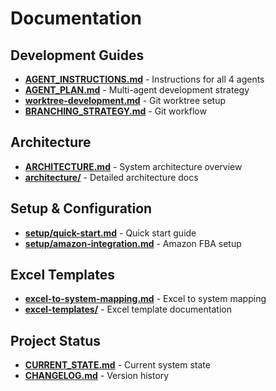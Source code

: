 # Documentation

## Development Guides
- **[AGENT_INSTRUCTIONS.md](AGENT_INSTRUCTIONS.md)** - Instructions for all 4 agents
- **[AGENT_PLAN.md](AGENT_PLAN.md)** - Multi-agent development strategy
- **[worktree-development.md](worktree-development.md)** - Git worktree setup
- **[BRANCHING_STRATEGY.md](BRANCHING_STRATEGY.md)** - Git workflow

## Architecture
- **[ARCHITECTURE.md](ARCHITECTURE.md)** - System architecture overview
- **[architecture/](architecture/)** - Detailed architecture docs

## Setup & Configuration
- **[setup/quick-start.md](setup/quick-start.md)** - Quick start guide
- **[setup/amazon-integration.md](setup/amazon-integration.md)** - Amazon FBA setup

## Excel Templates
- **[excel-to-system-mapping.md](excel-to-system-mapping.md)** - Excel to system mapping
- **[excel-templates/](excel-templates/)** - Excel template documentation

## Project Status
- **[CURRENT_STATE.md](CURRENT_STATE.md)** - Current system state
- **[CHANGELOG.md](CHANGELOG.md)** - Version history